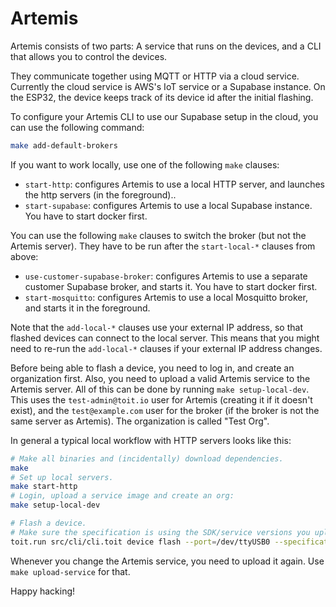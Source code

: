 # Artemis

Artemis consists of two parts:  A service that runs on the devices, and a CLI
that allows you to control the devices.

They communicate together using MQTT or HTTP via a cloud service.  Currently the
cloud service is AWS's IoT service or a Supabase instance.  On the ESP32, the
device keeps track of its device id after the initial flashing.

To configure your Artemis CLI to use our Supabase setup in the cloud, you can
use the following command:

``` sh
make add-default-brokers
```

If you want to work locally, use one of the following `make` clauses:
- `start-http`: configures Artemis to use a local HTTP server, and
  launches the http servers (in the foreground)..
- `start-supabase`: configures Artemis to use a local Supabase
  instance. You have to start docker first.

You can use the following `make` clauses to switch the broker (but not the
Artemis server). They have to be run after the `start-local-*` clauses from above:
- `use-customer-supabase-broker`: configures Artemis to use a separate customer
  Supabase broker, and starts it. You have to start docker first.
- `start-mosquitto`: configures Artemis to use a local Mosquitto
  broker, and starts it in the foreground.

Note that the `add-local-*` clauses use your external IP address, so that
flashed devices can connect to the local server. This means that you might
need to re-run the `add-local-*` clauses if your external IP address changes.

Before being able to flash a device, you need to log in, and create an
organization first. Also, you need to upload a valid Artemis service to
the Artemis server. All of this can be done by running `make setup-local-dev`. This
uses the `test-admin@toit.io` user for Artemis (creating it if it doesn't
exist), and the `test@example.com` user for the broker (if the broker is
not the same server as Artemis). The organization is called "Test Org".

In general a typical local workflow with HTTP servers looks like this:

``` sh
# Make all binaries and (incidentally) download dependencies.
make
# Set up local servers.
make start-http
# Login, upload a service image and create an org:
make setup-local-dev

# Flash a device.
# Make sure the specification is using the SDK/service versions you uploaded in the previous step.
toit.run src/cli/cli.toit device flash --port=/dev/ttyUSB0 --specification some_specification.json
```

Whenever you change the Artemis service, you need to upload it again. Use
`make upload-service` for that.

Happy hacking!
